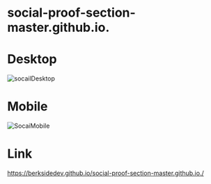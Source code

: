# social-proof-section-master.github.io.

# Desktop
![socailDesktop](https://user-images.githubusercontent.com/73247644/192166724-89dc59f8-7d1a-4bc4-9146-66399768e443.png)

# Mobile
![SocaiMobile](https://user-images.githubusercontent.com/73247644/192166730-7bab0401-6005-426f-a85e-99eb1d1672f4.png)

# Link
https://berksidedev.github.io/social-proof-section-master.github.io./
